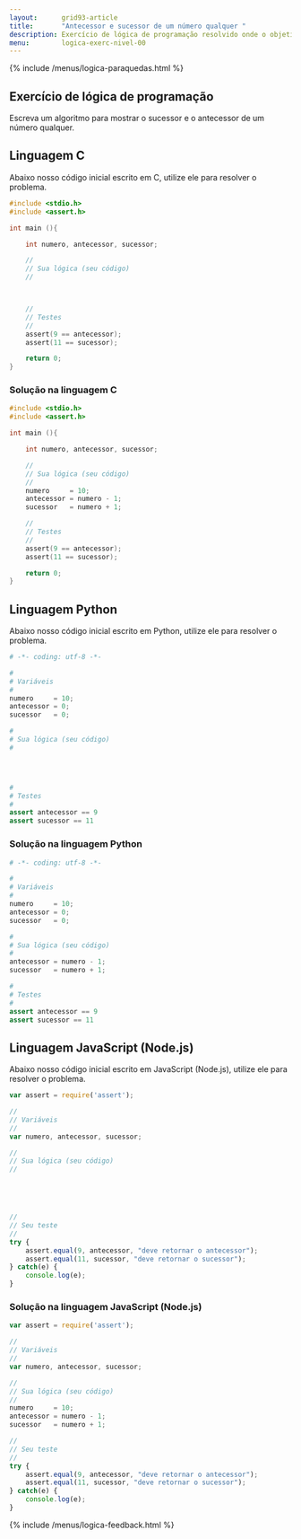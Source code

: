 ```yaml
---
layout:      grid93-article
title:       "Antecessor e sucessor de um número qualquer "
description: Exercício de lógica de programação resolvido onde o objetivo é calcular o sucessor e o antecessor de um número qualquer.
menu:        logica-exerc-nivel-00
---
```


{% include /menus/logica-paraquedas.html %}

Exercício de lógica de programação
---

Escreva um algoritmo para mostrar o sucessor e o antecessor de um número qualquer.



Linguagem C
---

Abaixo nosso código inicial escrito em C, utilize ele para resolver o problema.

```c
#include <stdio.h>
#include <assert.h>

int main (){

    int numero, antecessor, sucessor;

    //
    // Sua lógica (seu código)
    //



    //
    // Testes
    //
    assert(9 == antecessor);
    assert(11 == sucessor);

    return 0;
}
```



### Solução na linguagem C

```c
#include <stdio.h>
#include <assert.h>

int main (){

    int numero, antecessor, sucessor;

    //
    // Sua lógica (seu código)
    //
    numero     = 10;
    antecessor = numero - 1;
    sucessor   = numero + 1;

    //
    // Testes
    //
    assert(9 == antecessor);
    assert(11 == sucessor);

    return 0;
}
```


Linguagem Python
---

Abaixo nosso código inicial escrito em Python, utilize ele para resolver o problema.

```python
# -*- coding: utf-8 -*-

#
# Variáveis
#
numero     = 10;
antecessor = 0;
sucessor   = 0;

#
# Sua lógica (seu código)
#




#
# Testes
#
assert antecessor == 9
assert sucessor == 11
```


### Solução na linguagem Python

```python
# -*- coding: utf-8 -*-

#
# Variáveis
#
numero     = 10;
antecessor = 0;
sucessor   = 0;

#
# Sua lógica (seu código)
#
antecessor = numero - 1;
sucessor   = numero + 1;

#
# Testes
#
assert antecessor == 9
assert sucessor == 11
```


Linguagem JavaScript (Node.js)
---

Abaixo nosso código inicial escrito em JavaScript (Node.js), utilize ele para resolver o problema.


```javascript
var assert = require('assert');

//
// Variáveis
//
var numero, antecessor, sucessor;

//
// Sua lógica (seu código)
//





//
// Seu teste
//
try {
    assert.equal(9, antecessor, "deve retornar o antecessor");
    assert.equal(11, sucessor, "deve retornar o sucessor");
} catch(e) {
    console.log(e);
}

```


### Solução na linguagem JavaScript (Node.js)


```javascript
var assert = require('assert');

//
// Variáveis
//
var numero, antecessor, sucessor;

//
// Sua lógica (seu código)
//
numero     = 10;
antecessor = numero - 1;
sucessor   = numero + 1;

//
// Seu teste
//
try {
    assert.equal(9, antecessor, "deve retornar o antecessor");
    assert.equal(11, sucessor, "deve retornar o sucessor");
} catch(e) {
    console.log(e);
}

```

{% include /menus/logica-feedback.html %}